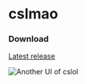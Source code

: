 # cslmao 


### Download

[Latest release](https://github.com/tarngaina/cslmao/releases)

![Another UI of cslol](https://i.imgur.com/yRtPCXT.png)
